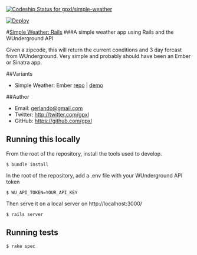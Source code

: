 [ ![Codeship Status for gpxl/simple-weather](https://codeship.com/projects/b372c4a0-7a7c-0133-33b8-22676f811343/status?branch=master)](https://codeship.com/projects/119146)

[![Deploy](https://www.herokucdn.com/deploy/button.svg)](https://heroku.com/deploy)

#[Simple Weather: Rails](https://simple-weather-rails.herokuapp.com)
###A simple weather app using Rails and the WUnderground API

Given a zipcode, this will return the current conditions and 3 day forcast from WUnderground. Very simple and probably should have been an Ember or Sinatra app.

##Variants
* Simple Weather: Ember [repo](https://github.com/gpxl/simple-weather-ember) | [demo](http://simple-weather-rails.herokuapp.com)

##Author
- Email: gerlando@gmail.com
- Twitter: http://twitter.com/gpxl
- GitHub: https://github.com/gpxl

## Running this locally

From the root of the repository, install the tools used to develop.

    $ bundle install

In the root of the repository, add a .env file with your WUnderground API token

    $ WU_API_TOKEN=YOUR_API_KEY

Then serve it on a local server on http://localhost:3000/

    $ rails server

## Running tests

    $ rake spec
